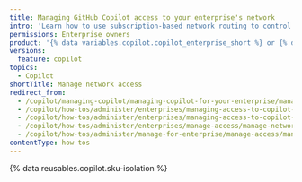 ```yaml
---
title: Managing GitHub Copilot access to your enterprise's network
intro: 'Learn how to use subscription-based network routing to control {% data variables.product.prodname_copilot_short %} access to your network.'
permissions: Enterprise owners
product: '{% data variables.copilot.copilot_enterprise_short %} or {% data variables.copilot.copilot_business_short %}'
versions:
  feature: copilot
topics:
  - Copilot
shortTitle: Manage network access
redirect_from:
  - /copilot/managing-copilot/managing-copilot-for-your-enterprise/managing-access-to-copilot-in-your-enterprise/managing-github-copilot-access-to-your-enterprises-network
  - /copilot/how-tos/administer/enterprises/managing-access-to-copilot-in-your-enterprise/managing-github-copilot-access-to-your-enterprises-network
  - /copilot/how-tos/administer/enterprises/managing-access-to-copilot-in-your-enterprise/manage-network-access
  - /copilot/how-tos/administer/enterprises/manage-access/manage-network-access
  - /copilot/how-tos/administer/manage-for-enterprise/manage-access/manage-network-access
contentType: how-tos
---
```


{% data reusables.copilot.sku-isolation %}
